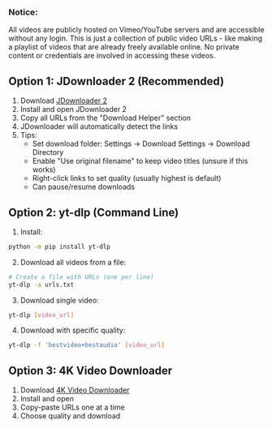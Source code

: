 ### Notice: 
All videos are publicly hosted on Vimeo/YouTube servers and are accessible without any login. This is just a collection of public video URLs - like making a playlist of videos that are already freely available online. No private content or credentials are involved in accessing these videos.
## Option 1: JDownloader 2 (Recommended)
1. Download [JDownloader 2](https://jdownloader.org/jdownloader2)
2. Install and open JDownloader 2
3. Copy all URLs from the "Download Helper" section
4. JDownloader will automatically detect the links
5. Tips:
   - Set download folder: Settings -> Download Settings -> Download Directory
   - Enable "Use original filename" to keep video titles (unsure if this works)
   - Right-click links to set quality (usually highest is default)
   - Can pause/resume downloads

## Option 2: yt-dlp (Command Line)
1. Install:
```bash
python -m pip install yt-dlp
```

2. Download all videos from a file:
```bash
# Create a file with URLs (one per line)
yt-dlp -a urls.txt
```

3. Download single video:
```bash
yt-dlp [video_url]
```

4. Download with specific quality:
```bash
yt-dlp -f 'bestvideo+bestaudio' [video_url]
```

## Option 3: 4K Video Downloader
1. Download [4K Video Downloader](https://www.4kdownload.com/products/videodownloader)
2. Install and open
3. Copy-paste URLs one at a time
4. Choose quality and download


